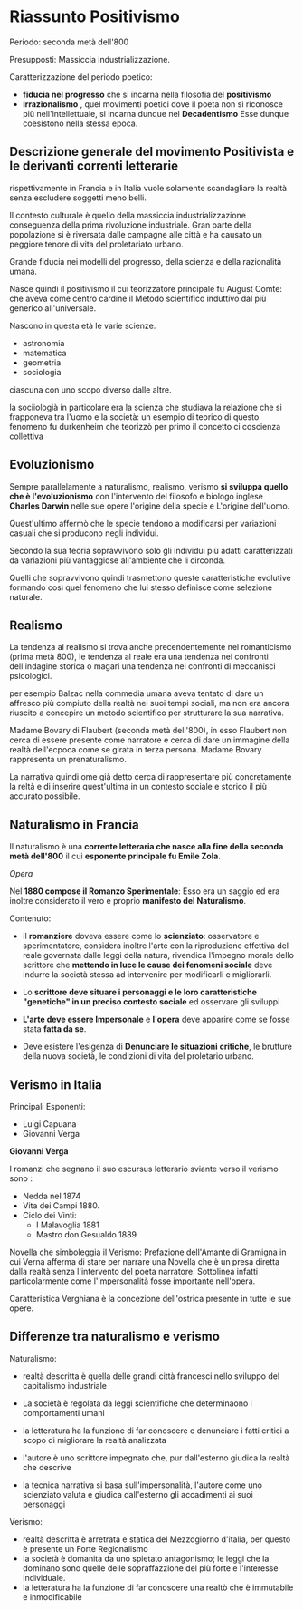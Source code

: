 # Riassunto Positivismo 

Periodo: seconda metà dell'800

Presupposti:
Massiccia industrializzazione.

Caratterizzazione del periodo poetico:
- **fiducia nel progresso** che si incarna nella filosofia del **positivismo**
- **irrazionalismo** , quei movimenti poetici dove il poeta non si riconosce più nell'intellettuale, si incarna dunque nel **Decadentismo**
Esse dunque coesistono nella stessa epoca.

## Descrizione generale del movimento Positivista e le derivanti correnti letterarie

rispettivamente in Francia e in Italia vuole solamente scandagliare la realtà senza escludere soggetti meno belli.

Il contesto culturale è quello della massiccia industrializzazione conseguenza della prima rivoluzione industriale.
Gran parte della popolazione si  è riversata dalle campagne alle città e ha causato un peggiore tenore di vita del proletariato urbano.

Grande fiducia nei modelli del progresso, della scienza e della razionalità umana.

Nasce quindi il positivismo il cui teorizzatore principale fu August Comte:
che aveva  come centro cardine il Metodo scientifico induttivo dal più generico all'universale.

Nascono in questa età le varie scienze.
- astronomia 
- matematica
- geometria
- sociologia

ciascuna con uno scopo diverso dalle altre.

la sociiologià in particolare era la scienza che studiava la relazione che si frapponeva tra l'uomo e la società:
un esempio di teorico di questo fenomeno fu durkenheim che teorizzò per primo il concetto ci coscienza collettiva 

## Evoluzionismo

Sempre parallelamente a naturalismo, realismo, verismo **si sviluppa quello che è l'evoluzionismo** con l'intervento del filosofo e biologo inglese **Charles Darwin** nelle sue opere l'origine della specie e L'origine dell'uomo.

Quest'ultimo affermò che le specie tendono a modificarsi per variazioni casuali che si producono negli individui.

Secondo la sua teoria sopravvivono solo gli individui più adatti caratterizzati da variazioni più vantaggiose all'ambiente che li circonda.

Quelli che sopravvivono quindi trasmettono queste caratteristiche evolutive formando così quel fenomeno che lui stesso definisce come selezione naturale.

## Realismo

La tendenza al realismo si trova anche precendentemente nel romanticismo (prima metà 800), le tendenza al reale era una tendenza nei confronti dell'indagine storica o magari una tendenza nei confronti di meccanisci psicologici.

per esempio Balzac nella commedia umana aveva tentato di dare un affresco più compiuto della realtà nei suoi tempi sociali, ma non era ancora riuscito a concepire un metodo scientifico per strutturare la sua narrativa.

Madame Bovary di Flaubert (seconda metà dell'800), in esso Flaubert non cerca di essere presente come narratore e cerca di dare un immagine della realtà dell'ecpoca come se girata in terza persona.
Madame Bovary rappresenta un prenaturalismo.

La narrativa quindi ome già detto cerca di rappresentare più concretamente la reltà e di inserire quest'ultima in un contesto sociale e storico il più accurato possibile.

## Naturalismo in Francia

Il naturalismo è una 
**corrente letteraria che nasce alla fine della seconda metà dell'800**
il cui **esponente principale fu Emile Zola**.


*Opera*

Nel **1880 compose il Romanzo Sperimentale**:
Esso era un saggio ed era inoltre considerato il vero e proprio **manifesto del Naturalismo**.

Contenuto:
- il **romanziere** doveva essere come lo **scienziato**: osservatore e sperimentatore, considera inoltre l'arte con la riproduzione effettiva del reale governata dalle leggi della natura, rivendica l'impegno morale dello scrittore che **mettendo in luce le cause dei fenomeni sociale** deve indurre la società stessa ad intervenire per modificarli e migliorarli.

- Lo **scrittore deve situare i personaggi e le loro caratteristiche "genetiche" in un preciso contesto sociale** ed osservare gli sviluppi

- **L'arte deve essere Impersonale** e **l'opera** deve apparire come se fosse stata **fatta da se**.

- Deve esistere l'esigenza di **Denunciare le situazioni critiche**, le brutture della nuova società, le condizioni di vita del proletario urbano.

## Verismo in Italia

Principali Esponenti:
- Luigi Capuana
- Giovanni Verga

**Giovanni Verga**

I romanzi che segnano il suo escursus letterario sviante verso il verismo sono :
- Nedda nel 1874 
- Vita dei Campi 1880.
- Ciclo dei Vinti:
	- I Malavoglia 1881
	- Mastro don Gesualdo 1889

Novella che simboleggia il Verismo:
Prefazione dell'Amante di Gramigna in cui Verna afferma di stare per narrare una Novella  che è un presa diretta dalla realtà senza l'intervento del poeta narratore.
Sottolinea infatti particolarmente come l'impersonalità fosse importante nell'opera.

Caratteristica Verghiana è la concezione dell'ostrica presente in tutte le sue opere.

## Differenze tra naturalismo e verismo

Naturalismo:
- realtà descritta è quella delle grandi città francesci nello sviluppo del capitalismo industriale

- La società è regolata da leggi scientifiche che determinaono i comportamenti umani

- la letteratura ha la funzione di far conoscere e denunciare i  fatti critici a scopo di migliorare la realtà analizzata

- l'autore è uno scrittore impegnato che, pur dall'esterno giudica la realtà che descrive

- la tecnica narrativa si basa sull'impersonalità, l'autore come uno scienziato valuta e giudica dall'esterno gli accadimenti ai suoi personaggi

Verismo:
- realtà descritta è arretrata e statica del Mezzogiorno d'italia, per questo è presente un Forte Regionalismo
- la società è domanita da uno spietato antagonismo; le leggi che la dominano sono quelle delle sopraffazzione del più forte e l'interesse individuale.
- la letteratura ha la funzione di far conoscere una realtò che è immutabile e inmodificabile
<!--stackedit_data:
eyJoaXN0b3J5IjpbMTI0NTA5MjkwNywxMDYwNDE0MjUwLC04MD
MxODk4MTksMTU3Mzg1Mzg5MywxOTA1OTgyNTYxXX0=
-->